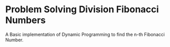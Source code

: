 # Problem Solving Division Fibonacci Numbers
A Basic implementation of Dynamic Programming to find the n-th Fibonacci Number.
